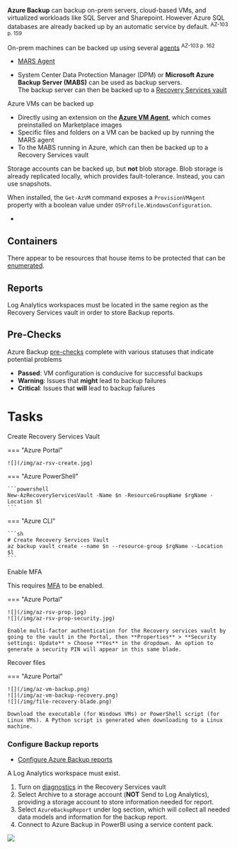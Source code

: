 **Azure Backup** can backup on-prem servers, cloud-based VMs, and virtualized workloads like SQL Server and Sharepoint. 
However Azure SQL databases are already backed up by an automatic service by default. <sup>AZ-103 p. 159</sup>

On-prem machines can be backed up using several [agents](#agents) <sup>AZ-103 p. 162</sup>

- [MARS Agent](#mars-agent)

-   System Center Data Protection Manager (DPM) or **Microsoft Azure Backup Server (MABS)** can be used as backup servers.  
    The backup server can then be backed up to a [Recovery Services vault](#recovery-services-vault)

Azure VMs can be backed up

- Directly using an extension on the [**Azure VM Agent**](#azure-vm-agent), which comes preinstalled on Marketplace images
- Specific files and folders on a VM can be backed up by running the MARS agent
- To the MABS running in Azure, which can then be backed up to a Recovery Services vault

Storage accounts can be backed up, but **not** blob storage. Blob storage is already replicated locally, which provides fault-tolerance. Instead, you can use snapshots.


When installed, the `Get-AzVM` command exposes a `ProvisionVMAgent` property with a boolean value under `OSProfile.WindowsConfiguration`.

- 

## Containers

There appear to be resources that house items to be protected that can be [enumerated](#list-containers).

## Reports
Log Analytics workspaces must be located in the same region as the Recovery Services vault in order to store Backup reports.

## Pre-Checks
Azure Backup [pre-checks](https://azure.microsoft.com/en-us/blog/azure-vm-backup-pre-checks/) complete with various statuses that indicate potential problems

- **Passed**: VM configuration is conducive for successful backups
- **Warning**: Issues that **might** lead to backup failures
- **Critical**: Issues that **will** lead to backup failures

# Tasks

Create Recovery Services Vault

=== "Azure Portal"

    ![](/img/az-rsv-create.jpg)


=== "Azure PowerShell"

    ```powershell
    New-AzRecoveryServicesVault -Name $n -ResourceGroupName $rgName -Location $l
    ```
    
=== "Azure CLI"

    ```sh
    # Create Recovery Services Vault
    az backup vault create --name $n --resource-group $rgName --Location $l
    ```
    
Enable MFA

This requires [MFA](Azure-AD#enable-mfa) to be enabled.

=== "Azure Portal"

    ![](/img/az-rsv-prop.jpg)
    ![](/img/az-rsv-prop-security.jpg)
    
    Enable multi-factor authentication for the Recovery services vault by going to the vault in the Portal, then **Properties** > **Security settings: Update** > Choose **Yes** in the dropdown. An option to generate a security PIN will appear in this same blade.

Recover files

=== "Azure Portal"

    ![](/img/az-vm-backup.png)
    ![](/img/az-vm-backup-recovery.png)
    ![](/img/file-recovery-blade.png)

    Download the executable (for Windows VMs) or PowerShell script (for Linux VMs). A Python script is generated when downloading to a Linux machine.

### Configure Backup reports

- [Configure Azure Backup reports](https://docs.microsoft.com/en-us/azure/backup/configure-reports)

A Log Analytics workspace must exist.

1. Turn on [diagnostics](Monitoring#logs) in the Recovery Services vault
2. Select Archive to a storage account (**NOT** Send to Log Analytics), providing a storage account to store information needed for report.
3. Select `AzureBackupReport` under log section, which will collect all needed data models and information for the backup report.
4. Connect to Azure Backup in PowerBI using a service content pack.

![](/img/az-backup-report.png)
